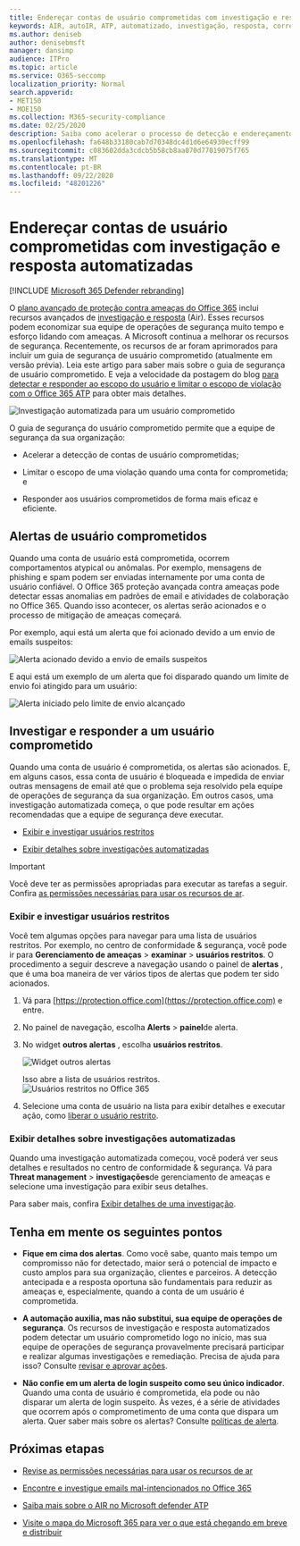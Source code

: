 ```yaml
---
title: Endereçar contas de usuário comprometidas com investigação e resposta automatizadas
keywords: AIR, autoIR, ATP, automatizado, investigação, resposta, correção, ameaças, avançado, ameaça, proteção, comprometido
ms.author: deniseb
author: denisebmsft
manager: dansimp
audience: ITPro
ms.topic: article
ms.service: O365-seccomp
localization_priority: Normal
search.appverid:
- MET150
- MOE150
ms.collection: M365-security-compliance
ms.date: 02/25/2020
description: Saiba como acelerar o processo de detecção e endereçamento de contas de usuário comprometidas com recursos de investigação e resposta automatizados no Office 365 Advanced Threat Protection Plan 2.
ms.openlocfilehash: fa648b33180cab7d70348dc4d1d6e64930ecff99
ms.sourcegitcommit: c083602dda3cdcb5b58cb8aa070d77019075f765
ms.translationtype: MT
ms.contentlocale: pt-BR
ms.lasthandoff: 09/22/2020
ms.locfileid: "48201226"
---
```

# <a name="address-compromised-user-accounts-with-automated-investigation-and-response"></a>Endereçar contas de usuário comprometidas com investigação e resposta automatizadas

[!INCLUDE [Microsoft 365 Defender rebranding](../includes/microsoft-defender-for-office.md)]


O [plano avançado de proteção contra ameaças do Office 365](https://docs.microsoft.com/microsoft-365/security/office-365-security/office-365-atp?view=o365-worldwide#office-365-atp-plan-1-and-plan-2) inclui recursos avançados de [investigação e resposta](https://docs.microsoft.com/microsoft-365/security/office-365-security/office-365-air) (Air). Esses recursos podem economizar sua equipe de operações de segurança muito tempo e esforço lidando com ameaças. A Microsoft continua a melhorar os recursos de segurança. Recentemente, os recursos de ar foram aprimorados para incluir um guia de segurança de usuário comprometido (atualmente em versão prévia). Leia este artigo para saber mais sobre o guia de segurança de usuário comprometido. E veja a velocidade da postagem do blog [para detectar e responder ao escopo do usuário e limitar o escopo de violação com o Office 365 ATP](https://techcommunity.microsoft.com/t5/Security-Privacy-and-Compliance/Speed-up-time-to-detect-and-respond-to-user-compromise-and-limit/ba-p/977053) para obter mais detalhes.

![Investigação automatizada para um usuário comprometido](/microsoft-365/media/office365atp-compduserinvestigation.jpg)

O guia de segurança do usuário comprometido permite que a equipe de segurança da sua organização:

- Acelerar a detecção de contas de usuário comprometidas;

- Limitar o escopo de uma violação quando uma conta for comprometida; e

- Responder aos usuários comprometidos de forma mais eficaz e eficiente.

## <a name="compromised-user-alerts"></a>Alertas de usuário comprometidos

Quando uma conta de usuário está comprometida, ocorrem comportamentos atypical ou anômalas. Por exemplo, mensagens de phishing e spam podem ser enviadas internamente por uma conta de usuário confiável. O Office 365 proteção avançada contra ameaças pode detectar essas anomalias em padrões de email e atividades de colaboração no Office 365. Quando isso acontecer, os alertas serão acionados e o processo de mitigação de ameaças começará.

Por exemplo, aqui está um alerta que foi acionado devido a um envio de emails suspeitos:

![Alerta acionado devido a envio de emails suspeitos](/microsoft-365/media/office365atp-suspiciousemailsendalert.jpg)

E aqui está um exemplo de um alerta que foi disparado quando um limite de envio foi atingido para um usuário:

![Alerta iniciado pelo limite de envio alcançado](/microsoft-365/media/office365atp-sendinglimitreached.jpg)

## <a name="investigate-and-respond-to-a-compromised-user"></a>Investigar e responder a um usuário comprometido

Quando uma conta de usuário é comprometida, os alertas são acionados. E, em alguns casos, essa conta de usuário é bloqueada e impedida de enviar outras mensagens de email até que o problema seja resolvido pela equipe de operações de segurança da sua organização. Em outros casos, uma investigação automatizada começa, o que pode resultar em ações recomendadas que a equipe de segurança deve executar.

- [Exibir e investigar usuários restritos](#view-and-investigate-restricted-users)

- [Exibir detalhes sobre investigações automatizadas](#view-details-about-automated-investigations)

> [!IMPORTANT]
> Você deve ter as permissões apropriadas para executar as tarefas a seguir. Confira [as permissões necessárias para usar os recursos de ar](https://docs.microsoft.com/microsoft-365/security/office-365-security/office-365-air?view=o365-worldwide#required-permissions-to-use-air-capabilities).

### <a name="view-and-investigate-restricted-users"></a>Exibir e investigar usuários restritos

Você tem algumas opções para navegar para uma lista de usuários restritos. Por exemplo, no centro de conformidade & segurança, você pode ir para **Gerenciamento de ameaças**  >  **examinar**  >  **usuários restritos**. O procedimento a seguir descreve a navegação usando o painel de **alertas** , que é uma boa maneira de ver vários tipos de alertas que podem ter sido acionados.

1. Vá para [https://protection.office.com](https://protection.office.com) e entre.

2. No painel de navegação, escolha **Alerts**  >  **painel**de alerta.

3. No widget **outros alertas** , escolha **usuários restritos**.

   ![Widget outros alertas](/microsoft-365/media/office365atp-otheralertswidget.jpg)

   Isso abre a lista de usuários restritos.<br/>![Usuários restritos no Office 365](/microsoft-365/media/office365atp-restrictedusers.jpg)

4. Selecione uma conta de usuário na lista para exibir detalhes e executar ação, como [liberar o usuário restrito](https://docs.microsoft.com/microsoft-365/security/office-365-security/removing-user-from-restricted-users-portal-after-spam).

### <a name="view-details-about-automated-investigations"></a>Exibir detalhes sobre investigações automatizadas

Quando uma investigação automatizada começou, você poderá ver seus detalhes e resultados no centro de conformidade & segurança. Vá para **Threat management**  >  **investigações**de gerenciamento de ameaças e selecione uma investigação para exibir seus detalhes.

Para saber mais, confira [Exibir detalhes de uma investigação](https://docs.microsoft.com/microsoft-365/security/office-365-security/air-view-investigation-results).

## <a name="keep-the-following-points-in-mind"></a>Tenha em mente os seguintes pontos

- **Fique em cima dos alertas**. Como você sabe, quanto mais tempo um compromisso não for detectado, maior será o potencial de impacto e custo amplos para sua organização, clientes e parceiros. A detecção antecipada e a resposta oportuna são fundamentais para reduzir as ameaças e, especialmente, quando a conta de um usuário é comprometida.

- **A automação auxilia, mas não substitui, sua equipe de operações de segurança**. Os recursos de investigação e resposta automatizados podem detectar um usuário comprometido logo no início, mas sua equipe de operações de segurança provavelmente precisará participar e realizar algumas investigações e remediação. Precisa de ajuda para isso? Consulte [revisar e aprovar ações](https://docs.microsoft.com/microsoft-365/security/office-365-security/office-365-air#review-and-approve-actions).

- **Não confie em um alerta de login suspeito como seu único indicador**. Quando uma conta de usuário é comprometida, ela pode ou não disparar um alerta de login suspeito. Às vezes, é a série de atividades que ocorrem após o comprometimento de uma conta que dispara um alerta. Quer saber mais sobre os alertas? Consulte [políticas de alerta](https://docs.microsoft.com/microsoft-365/compliance/alert-policies).

## <a name="next-steps"></a>Próximas etapas

- [Revise as permissões necessárias para usar os recursos de ar](https://docs.microsoft.com/microsoft-365/security/office-365-security/office-365-air?view=o365-worldwide#required-permissions-to-use-air-capabilities)

- [Encontre e investigue emails mal-intencionados no Office 365](https://docs.microsoft.com/microsoft-365/security/office-365-security/investigate-malicious-email-that-was-delivered?view=o365-worldwide)

- [Saiba mais sobre o AIR no Microsoft defender ATP](https://docs.microsoft.com/windows/security/threat-protection/microsoft-defender-atp/automated-investigations)

- [Visite o mapa do Microsoft 365 para ver o que está chegando em breve e distribuir](https://www.microsoft.com/microsoft-365/roadmap?filters=)

